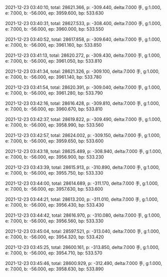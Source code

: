 2021-12-23 03:40:10, total: 28621.366, p: -309.440, delta:7.000 手, g:1.000, e: 7.000, b: -56.000, ep: 3959.600, bp: 533.630

2021-12-23 03:40:31, total: 28627.533, p: -308.400, delta:7.000 手, g:1.000, e: 7.000, b: -56.000, ep: 3960.000, bp: 533.550

2021-12-23 03:40:52, total: 28617.858, p: -309.640, delta:7.000 手, g:1.000, e: 7.000, b: -56.000, ep: 3961.160, bp: 533.850

2021-12-23 03:41:13, total: 28620.272, p: -309.430, delta:7.000 手, g:1.000, e: 7.000, b: -56.000, ep: 3961.050, bp: 533.810

2021-12-23 03:41:34, total: 28621.326, p: -309.100, delta:7.000 手, g:1.000, e: 7.000, b: -56.000, ep: 3961.140, bp: 533.780

2021-12-23 03:41:54, total: 28620.391, p: -309.040, delta:7.000 手, g:1.000, e: 7.000, b: -56.000, ep: 3961.280, bp: 533.790

2021-12-23 03:42:16, total: 28616.428, p: -309.810, delta:7.000 手, g:1.000, e: 7.000, b: -56.000, ep: 3960.670, bp: 533.810

2021-12-23 03:42:37, total: 28619.822, p: -309.490, delta:7.000 手, g:1.000, e: 7.000, b: -56.000, ep: 3958.990, bp: 533.560

2021-12-23 03:42:57, total: 28624.002, p: -309.150, delta:7.000 手, g:1.000, e: 7.000, b: -56.000, ep: 3959.650, bp: 533.600

2021-12-23 03:43:18, total: 28625.489, p: -308.940, delta:7.000 手, g:1.000, e: 7.000, b: -56.000, ep: 3956.900, bp: 533.230

2021-12-23 03:43:39, total: 28615.913, p: -310.890, delta:7.000 手, g:1.000, e: 7.000, b: -56.000, ep: 3955.750, bp: 533.330

2021-12-23 03:44:00, total: 28614.689, p: -311.170, delta:7.000 手, g:1.000, e: 7.000, b: -56.000, ep: 3957.630, bp: 533.600

2021-12-23 03:44:21, total: 28613.200, p: -311.010, delta:7.000 手, g:1.000, e: 7.000, b: -56.000, ep: 3956.430, bp: 533.430

2021-12-23 03:44:42, total: 28616.970, p: -310.080, delta:7.000 手, g:1.000, e: 7.000, b: -56.000, ep: 3956.560, bp: 533.330

2021-12-23 03:45:04, total: 28597.521, p: -313.040, delta:7.000 手, g:1.000, e: 7.000, b: -56.000, ep: 3954.320, bp: 533.420

2021-12-23 03:45:25, total: 28600.161, p: -313.850, delta:7.000 手, g:1.000, e: 7.000, b: -56.000, ep: 3954.710, bp: 533.570

2021-12-23 03:45:46, total: 28600.929, p: -312.490, delta:7.000 手, g:1.000, e: 7.000, b: -56.000, ep: 3958.630, bp: 533.890